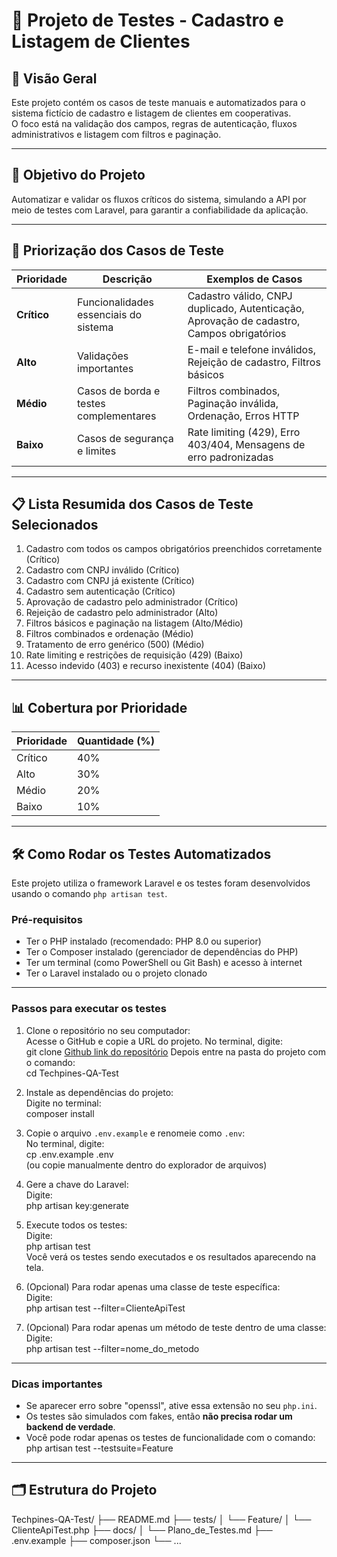 # 🧪 Projeto de Testes - Cadastro e Listagem de Clientes

## 📖 Visão Geral

Este projeto contém os casos de teste manuais e automatizados para o sistema fictício de cadastro e listagem de clientes em cooperativas.  
O foco está na validação dos campos, regras de autenticação, fluxos administrativos e listagem com filtros e paginação.

---

## 🎯 Objetivo do Projeto

Automatizar e validar os fluxos críticos do sistema, simulando a API por meio de testes com Laravel, para garantir a confiabilidade da aplicação.

---

## 🚦 Priorização dos Casos de Teste

| Prioridade | Descrição                                       | Exemplos de Casos                                                                      |
|------------|------------------------------------------------|----------------------------------------------------------------------------------------|
| **Crítico** | Funcionalidades essenciais do sistema          | Cadastro válido, CNPJ duplicado, Autenticação, Aprovação de cadastro, Campos obrigatórios |
| **Alto**    | Validações importantes                         | E-mail e telefone inválidos, Rejeição de cadastro, Filtros básicos                     |
| **Médio**   | Casos de borda e testes complementares         | Filtros combinados, Paginação inválida, Ordenação, Erros HTTP                          |
| **Baixo**   | Casos de segurança e limites                   | Rate limiting (429), Erro 403/404, Mensagens de erro padronizadas                      |

---

## 📋 Lista Resumida dos Casos de Teste Selecionados

1. Cadastro com todos os campos obrigatórios preenchidos corretamente (Crítico)  
2. Cadastro com CNPJ inválido (Crítico)  
3. Cadastro com CNPJ já existente (Crítico)  
4. Cadastro sem autenticação (Crítico)  
5. Aprovação de cadastro pelo administrador (Crítico)  
6. Rejeição de cadastro pelo administrador (Alto)  
7. Filtros básicos e paginação na listagem (Alto/Médio)  
8. Filtros combinados e ordenação (Médio)  
9. Tratamento de erro genérico (500) (Médio)  
10. Rate limiting e restrições de requisição (429) (Baixo)  
11. Acesso indevido (403) e recurso inexistente (404) (Baixo)

---

## 📊 Cobertura por Prioridade

| Prioridade | Quantidade (%) |
|------------|----------------|
| Crítico    | 40%            |
| Alto       | 30%            |
| Médio      | 20%            |
| Baixo      | 10%            |

---

## 🛠️ Como Rodar os Testes Automatizados

Este projeto utiliza o framework Laravel e os testes foram desenvolvidos usando o comando `php artisan test`.

### Pré-requisitos

- Ter o PHP instalado (recomendado: PHP 8.0 ou superior)
- Ter o Composer instalado (gerenciador de dependências do PHP)
- Ter um terminal (como PowerShell ou Git Bash) e acesso à internet
- Ter o Laravel instalado ou o projeto clonado

---

### Passos para executar os testes

1. Clone o repositório no seu computador:  
   Acesse o GitHub e copie a URL do projeto. No terminal, digite:  
   git clone [Github link do repositório](https://github.com/QAMilenaTorres/Techpines-QA-Test.git)
   Depois entre na pasta do projeto com o comando:  
   cd Techpines-QA-Test

2. Instale as dependências do projeto:  
   Digite no terminal:  
   composer install

3. Copie o arquivo `.env.example` e renomeie como `.env`:  
   No terminal, digite:  
   cp .env.example .env  
   (ou copie manualmente dentro do explorador de arquivos)

4. Gere a chave do Laravel:  
   Digite:  
   php artisan key:generate

5. Execute todos os testes:  
   Digite:  
   php artisan test  
   Você verá os testes sendo executados e os resultados aparecendo na tela.

6. (Opcional) Para rodar apenas uma classe de teste específica:  
   Digite:  
   php artisan test --filter=ClienteApiTest

7. (Opcional) Para rodar apenas um método de teste dentro de uma classe:  
   Digite:  
   php artisan test --filter=nome_do_metodo

---

### Dicas importantes

- Se aparecer erro sobre "openssl", ative essa extensão no seu `php.ini`.
- Os testes são simulados com fakes, então **não precisa rodar um backend de verdade**.
- Você pode rodar apenas os testes de funcionalidade com o comando:  
  php artisan test --testsuite=Feature

---

## 🗂️ Estrutura do Projeto

Techpines-QA-Test/
├── README.md
├── tests/
│ └── Feature/
│ └── ClienteApiTest.php
├── docs/
│ └── Plano_de_Testes.md
├── .env.example
├── composer.json
└── ...
